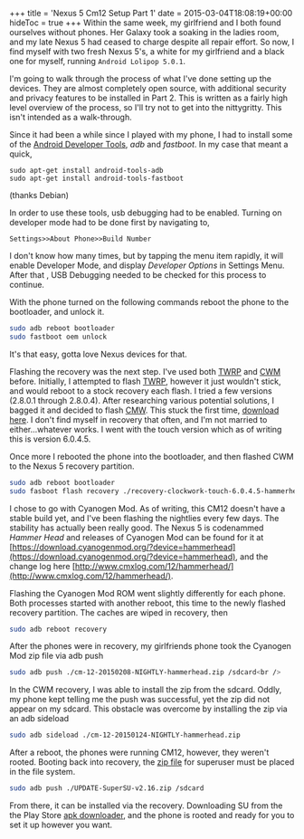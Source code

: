 +++
title = 'Nexus 5 Cm12 Setup Part 1'
date = 2015-03-04T18:08:19+00:00
hideToc = true
+++
Within the same week, my girlfriend and I both found ourselves without phones. Her Galaxy took a soaking in the ladies room, and my late Nexus 5 had ceased to charge despite all repair effort. So now, I find myself with two fresh Nexus 5's, a white for my girlfriend and a black one for myself, running `Android Lolipop 5.0.1`.

I'm going to walk through the process of  what I've done setting up the devices. They are almost completely open source, with additional security and privacy features to be installed in Part 2. This is written as a fairly high level overview of the process, so I'll try not to get into the nittygritty. This isn't intended as a walk-through.

Since it had been a while since I played with my phone, I had to install some of the [Android Developer Tools](http://developer.android.com/sdk/installing/index.html?pkg=tools), _adb_ and _fastboot_. In my case that meant a quick,

```
sudo apt-get install android-tools-adb
sudo apt-get install android-tools-fastboot
```
(thanks Debian)

In order to use these tools, usb debugging had to be enabled. Turning on developer mode had to be done first by navigating to,

`Settings>>About Phone>>Build Number`

I don't know how many times, but by tapping the menu item rapidly, it will enable Developer Mode, and display *Developer Options* in Settings Menu. After that , USB Debugging needed to be checked for this process to continue.

With the phone turned on the following commands reboot the phone to the bootloader, and unlock it.

```bash
sudo adb reboot bootloader  
sudo fastboot oem unlock
```

It's that easy, gotta love Nexus devices for that.

Flashing the recovery was the next step. I've used both [TWRP](http://teamw.in/project/twrp2) and [CWM](https://www.clockworkmod.com/) before. Initially, I attempted to flash [TWRP](http://teamw.in/project/twrp2), however it just wouldn't stick, and would reboot to a stock recovery each flash. I tried a few versions (2.8.0.1 through 2.8.0.4). After researching various potential solutions, I bagged it and decided to flash [CMW](https://www.clockworkmod.com/). This stuck the first time, [download here](https://www.clockworkmod.com/rommanager). I don't find myself in recovery that often, and I'm not married to either...whatever works. I went with the touch version which as of writing this is version 6.0.4.5.

Once more I rebooted the phone into the bootloader, and then flashed CWM to the Nexus 5 recovery partition.

```bash
sudo adb reboot bootloader
sudo fasboot flash recovery ./recovery-clockwork-touch-6.0.4.5-hammerhead.img
```

I chose to go with Cyanogen Mod. As of writing, this CM12 doesn't have a stable build yet, and I've been flashing the nightlies every few days. The stability has actually been really good. The Nexus 5 is codenammed *Hammer Head* and releases of Cyanogen Mod can be found for it at [https://download.cyanogenmod.org/?device=hammerhead](https://download.cyanogenmod.org/?device=hammerhead), and the change log here [http://www.cmxlog.com/12/hammerhead/](http://www.cmxlog.com/12/hammerhead/).

Flashing the Cyanogen Mod ROM went slightly differently for each phone. Both processes started with another reboot, this time to the newly flashed recovery partition. The caches are wiped in recovery, then

```bash
sudo adb reboot recovery
```

After the phones were in recovery, my girlfriends phone took the Cyanogen Mod zip file via adb push

```bash
sudo adb push ./cm-12-20150208-NIGHTLY-hammerhead.zip /sdcard<br />
```

In the CWM recovery, I was able to install the zip from the sdcard. Oddly, my phone kept telling me the push was successful, yet the zip did not appear on my sdcard. This obstacle was overcome by installing the zip via an adb sideload

```bash
sudo adb sideload ./cm-12-20150124-NIGHTLY-hammerhead.zip
```

After a reboot, the phones were running CM12, however, they weren't rooted. Booting back into recovery, the [zip file](http://www.devfiles.co/download/pJGDQP7n/UPDATE-SuperSU-v2.16.zip) for superuser must be placed in the file system.

```bash
sudo adb push ./UPDATE-SuperSU-v2.16.zip /sdcard
```

From there, it can be installed via the recovery. Downloading SU from the the Play Store [apk downloader](http://apps.evozi.com/apk-downloader/), and the phone is rooted and ready for you to set it up however you want.